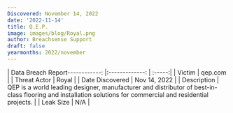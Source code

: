 ```yaml
---
Discovered: November 14, 2022
date: '2022-11-14'
title: Q.E.P.
image: images/blog/Royal.png
author: Breachsense Support
draft: false
yearmonths: 2022/november
---
```


| Data Breach Report------------:     |:-------------:    | :-----:|
| Victim      | qep.com      | 
| Threat Actor      | Royal      | 
| Date Discovered      | Nov 14, 2022      | 
| Description      | QEP is a world leading designer, manufacturer and distributor of best-in-class flooring and installation solutions for commercial and residential projects.      | 
| Leak Size      | N/A      | 

